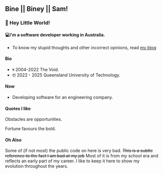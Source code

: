 

## Bine || Biney || Sam!

### 👋 Hey Little World!

#### 💻I'm a software developer working in Australia.

* To know my stupid thoughts and other incorrect opinions, read [my blog](https://bineware.dev/blog)

#### Bio

*  🌀 2004-2022 The Void.
*  🤓 2022 - 2025 Queensland University of Technology.

#### Now
* Developing software for an engineering company.

#### Quotes I like

Obstacles are opportunities.

Fortune favours the bold.

#### Oh Also
Some of (if not most) the public code on here is very bad. ~~This is a subtle reference to the fact I am bad at my job~~ Most of it is from my school era and reflects an early part of my career. I like to keep it here to show my evolution throughout the years.


<!--
**biney999/biney999** is a ✨ _special_ ✨ repository because its `README.md` (this file) appears on your GitHub profile.

Here are some ideas to get you started:

- 🔭 I’m currently working on ...
- 🌱 I’m currently learning ...
- 👯 I’m looking to collaborate on ...
- 🤔 I’m looking for help with ...
- 💬 Ask me about ...
- 📫 How to reach me: ...
- 😄 Pronouns: ...
- ⚡ Fun fact: ...
-->
